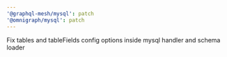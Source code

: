 ```yaml
---
'@graphql-mesh/mysql': patch
'@omnigraph/mysql': patch
---
```


Fix tables and tableFields config options inside mysql handler and schema loader
